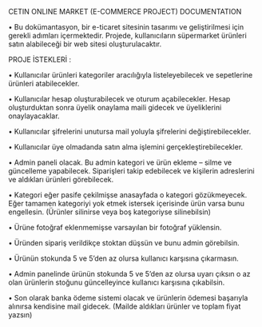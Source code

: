 CETIN ONLINE MARKET (E-COMMERCE PROJECT) DOCUMENTATION

• Bu dokümantasyon, bir e-ticaret sitesinin tasarımı ve geliştirilmesi için gerekli adımları içermektedir. 
Projede, kullanıcıların süpermarket ürünleri satın alabileceği bir web sitesi oluşturulacaktır. 


PROJE İSTEKLERİ :

• Kullanıcılar ürünleri kategoriler aracılığıyla listeleyebilecek ve sepetlerine ürünleri atabilecekler.

• Kullanıcılar hesap oluşturabilecek ve oturum açabilecekler. Hesap oluşturduktan sonra üyelik onaylama maili gidecek ve üyeliklerini onaylayacaklar.

• Kullanıcılar şifrelerini unutursa mail yoluyla şifrelerini değiştirebilecekler.

• Kullanıcılar üye olmadanda satın alma işlemini gerçekleştirebilecekler.

• Admin paneli olacak. Bu admin kategori ve ürün ekleme – silme ve güncelleme yapabilecek. Siparişleri takip edebilecek ve kişilerin adreslerini ve aldıkları ürünleri görebilecek.

• Kategori eğer pasife çekilmişse anasayfada o kategori gözükmeyecek. Eğer tamamen kategoriyi yok etmek istersek içerisinde ürün varsa bunu engellesin. (Ürünler silinirse veya boş kategoriyse silinebilsin)

• Ürüne fotoğraf eklenmemişse varsayılan bir fotoğraf yüklensin.

• Üründen sipariş verildikçe stoktan düşsün ve bunu admin görebilsin.

• Ürünün stokunda 5 ve 5’den az olursa kullanıcı karşısına çıkarmasın.

• Admin panelinde ürünün stokunda 5 ve 5’den az olursa uyarı çıksın o az olan ürünlerin stoğunu güncelleyince kullanıcı karşısına çıkabilsin.

• Son olarak banka ödeme sistemi olacak ve ürünlerin ödemesi başarıyla alınırsa kendisine mail gidecek. (Mailde aldıkları ürünler ve toplam fiyat yazsın)
